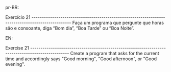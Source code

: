 pr-BR:

Exercício 21 -------------------------------------------------------------------------------------------------
Faça um programa que pergunte que horas são e consoante, diga “Bom dia”, “Boa Tarde” ou
“Boa Noite”.

EN:

Exercise 21 -------------------------------------------------------------------------------------------------
Create a program that asks for the current time and accordingly says "Good morning", "Good afternoon", or "Good evening".
